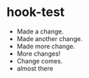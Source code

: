 # hook-test

- Made a change.
- Made another change.
- Made more change.
- More changes!
- Change comes.
- almost there